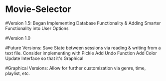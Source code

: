 # Movie-Selector 

#Version 1.5:
    Began Implementing Database Functionality & Adding Smarter Functionality into User Options

#Version 1.0

#Future Versions:
	Save State between sessions via reading & writing from a text file.  Consider implementing with Pickle
	Add Undo Function
	Add Color
	Update Interface so that it's Graphical


#Graphical Versions:
	Allow for further customization via genre, time, playlist, etc.
